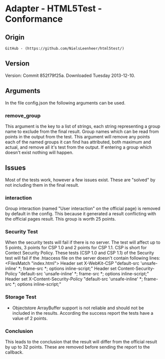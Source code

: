Adapter - HTML5Test - Conformance
==========

## Origin
	GitHub - (https://github.com/NielsLeenheer/html5test/)

## Version
Version: Commit 852f79f25a. Downloaded Tuesday 2013-12-10.

## Arguments
In the file config.json the following arguments can be used.

### remove_group
This argument is the key to a list of strings, each string representing a group name to exclude from the final result. Group names which can be read from points in the output from the test. This argument will remove any points each of the named groups it can find has attributed, both maximum and actual, and remove all it's test from the output.
If entering a group which doesn't exist nothing will happen.

## Issues
Most of the tests work, however a few issues exist. These are "solved" by not including them in the final result.

### interaction
Group interaction (named "User interaction" on the official page) is removed by default in the config. This because it generated a result conflicting with the official pages result.
This group is worth 25 points.

### Security Test
When the security tests will fail if there is no server. The test will affect up to 5 points, 3 points for CSP 1.0 and 2 points for CSP 1.1. CSP is short for Contect Security Policy.
These tests (CSP 1.0 and CSP 1.1) of the Security test will fail if the .htaccess file on the server doesn't contain following lines:
	<FilesMatch "index.html">
	<IfModule mod_headers.c>
    	Header set X-WebKit-CSP "default-src 'unsafe-inline' *; frame-src *; options inline-script;"
    	Header set Content-Security-Policy "default-src 'unsafe-inline' *; frame-src *; options inline-script;"
    	Header set X-Content-Security-Policy "default-src 'unsafe-inline' *; frame-src *; options inline-script;"
	</IfModule>
	</FilesMatch>

### Storage Test
- Objectstore ArrayBuffer support is not reliable and should not be included in the results. According the success report the tests have a value of 2 points.
  
### Conclusion
This leads to the conclusion that the result will differ from the official result by up to 32 points. These are removed before sending the report to the callback.
